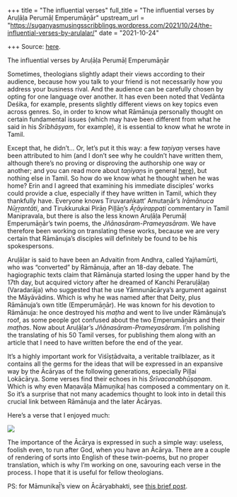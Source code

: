 +++
title = "The influential verses"
full_title = "The influential verses by Aruḷāḷa Perumāḷ Emperumāṉār"
upstream_url = "https://suganyasmusingsscribblings.wordpress.com/2021/10/24/the-influential-verses-by-arulalar/"
date = "2021-10-24"

+++
Source: [here](https://suganyasmusingsscribblings.wordpress.com/2021/10/24/the-influential-verses-by-arulalar/).

The influential verses by Aruḷāḷa Perumāḷ Emperumāṉār

Sometimes, theologians slightly adapt their views according to their audience, because how you talk to your friend is not necessarily how you address your business rival. And the audience can be carefully chosen by opting for one language over another. It has even been noted that Vedānta Deśika, for example, presents slightly different views on key topics even across genres. So, in order to know what Rāmānuja personally thought on certain fundamental issues (which may have been different from what he said in his *Śrībhāṣyam*, for example), it is essential to know what he wrote in Tamil.

Except that, he didn’t… Or, let’s put it this way: a few *taṉiyaṉ* verses have been attributed to him (and I don’t see why he couldn’t have written them, although there’s no proving or disproving the authorship one way or another; and you can read more about *taṉiyaṉ*s in general [here](https://www.academia.edu/44761519/The_Taṉiyaṉ_Its_Role_Evolution_and_Importance_in_the_Śrīvaiṣṇava_Tradition)), but nothing else in Tamil. So how do we know what he thought when he was home? Erin and I agreed that examining his immediate disciples’ works could provide a clue, especially if they have written in Tamil, which they thankfully have. Everyone knows Tiruvaraṅkatt’ Amutaṉār’s *Irāmānuca Nūṟṟantāti*, and Tirukkurukai Pirāṉ Piḷḷāṉ’s *Āṟāyirappaṭi* commentary in Tamil Manipravala, but there is also the less known Aruḷāḷa Perumāḷ Emperumāṉār’s twin poems, the *Jñānasāram-Prameyasāram*. We have therefore been working on translating these works, because we are very certain that Rāmānuja’s disciples will definitely be found to be his spokespersons.

Aruḷāḷar is said to have been an Advaitin from Andhra, called Yajñamūrti, who was “converted” by Rāmānuja, after an 18-day debate. The hagiographic texts claim that Rāmānuja started losing the upper hand by the 17th day, but acquired victory after he dreamed of Kanchi Peraruḷāḷaṉ (Varadarāja) who suggested that he use Yāmnunācārya’s argument against the Māyāvādins. Which is why he was named after that Deity, plus Rāmānuja’s own title (Emperumāṉār). He was known for his devotion to Rāmānuja: he once destroyed his *maṭha* and went to live under Rāmānuja’s roof, as some people got confused about the two Emperumāṉārs and their *maṭha*s. Now about Aruḷāḷar’s *Jñānasāram-Prameyasāram*. I’m polishing the translating of his 50 Tamil verses, for publishing them along with an article that I need to have written before the end of the year.

It’s a highly important work for Viśīṣṭādvaita, a veritable trailblazer, as it contains all the germs for the ideas that will be expressed in an expansive way by the Ācāryas of the following generations, especially Piḷḷai Lokācārya. Some verses find their echoes in his *Śrīvacanabhūṣaṇam*. Which is why even Maṇavāḷa Māmuṉikaḷ has composed a commentary on it. So it’s a surprise that not many academics thought to look into in detail this crucial link between Rāmānuja and the later Ācāryas.

Here’s a verse that I enjoyed much:

![](https://suganyasmusingsscribblings.files.wordpress.com/2021/10/screenshot-2021-10-24-at-3.57.21-pm.png?w=720)

The importance of the Ācārya is expressed in such a simple way: useless, foolish even, to run after God, when you have an Ācārya. There are a couple of rendering of sorts into English of these twin-poems, but no proper translation, which is why I’m working on one, savouring each verse in the process. I hope that it is useful for fellow theologians.

PS: for Māmunikaḹ’s view on Ācāryabhakti, see [this brief post](https://suganyasmusingsscribblings.wordpress.com/2021/02/03/acaryabhakti-and-liberation/).
